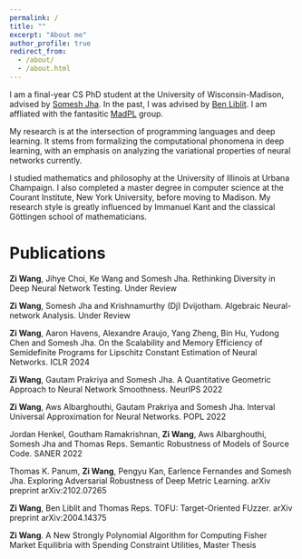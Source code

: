 ```yaml
---
permalink: /
title: ""
excerpt: "About me"
author_profile: true
redirect_from: 
  - /about/
  - /about.html
---
```


I am a final-year CS PhD student at the University of Wisconsin-Madison, advised by [Somesh Jha](https://pages.cs.wisc.edu/~jha/). In the past, I was advised by [Ben Liblit](https://pages.cs.wisc.edu/~liblit/). I am affliated with the fantasitic [MadPL](https://madpl.cs.wisc.edu/) group.

My research is at the intersection of programming languages and deep learning. It stems from formalizing the computational phonomena in deep learning, with an emphasis on analyzing the variational properties of neural networks currently.

I studied mathematics and philosophy at the University of Illinois at Urbana Champaign. I also completed a master degree in computer science at the Courant Institute, New York University, before moving to Madison. My research style is greatly influenced by Immanuel Kant and the classical Göttingen school of mathematicians.

Publications
======
**Zi Wang**, Jihye Choi, Ke Wang and Somesh Jha. Rethinking Diversity in Deep Neural Network Testing. Under Review

**Zi Wang**, Somesh Jha and Krishnamurthy (Dj) Dvijotham. Algebraic Neural-network Analysis. Under Review

**Zi Wang**, Aaron Havens, Alexandre Araujo, Yang Zheng, Bin Hu, Yudong Chen and Somesh Jha. On the Scalability and Memory Efficiency of Semidefinite Programs for Lipschitz Constant Estimation of Neural Networks. ICLR 2024

**Zi Wang**, Gautam Prakriya and Somesh Jha. A Quantitative Geometric Approach to Neural Network Smoothness. NeurIPS 2022

**Zi Wang**, Aws Albarghouthi, Gautam Prakriya and Somesh Jha. Interval Universal Approximation for Neural Networks. POPL 2022

Jordan Henkel, Goutham Ramakrishnan, **Zi Wang**, Aws Albarghouthi, Somesh Jha and Thomas Reps. Semantic Robustness of Models of Source Code. SANER 2022

Thomas K. Panum, **Zi Wang**, Pengyu Kan, Earlence Fernandes and Somesh Jha. Exploring Adversarial Robustness of Deep Metric Learning. arXiv preprint arXiv:2102.07265

**Zi Wang**, Ben Liblit and Thomas Reps. TOFU: Target-Oriented FUzzer. arXiv preprint arXiv:2004.14375

**Zi Wang**. A New Strongly Polynomial Algorithm for Computing Fisher Market Equilibria with Spending Constraint Utilities, Master Thesis
